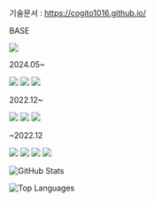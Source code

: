 기술문서 : https://cogito1016.github.io/

<p>BASE</p>

<a><img src="https://img.shields.io/badge/-AWS-%23232F3E?style=flat-square&logo=Amazon AWS&logoColor=white"/></a>
<br />

<p>2024.05~</p>

<a><img src="https://img.shields.io/badge/-Typescript-3178C6?style=flat-square&logo=typescript&logoColor=white"/></a>
<a><img src="https://img.shields.io/badge/-Nest-%23D6204A?style=flat-square&logo=NestJS&logoColor=white"/></a>
<a><img src="https://img.shields.io/badge/-Python-3776AB?style=flat-square&logo=python&logoColor=white"/></a>

<p>2022.12~</p>

<a><img src="https://img.shields.io/badge/-Nest-%23D6204A?style=flat-square&logo=NestJS&logoColor=white"/></a>
<a><img src="https://img.shields.io/badge/-Svelte-%23FF3E00?style=flat-square&logo=Svelte&logoColor=white"/></a>
<a><img src="https://img.shields.io/badge/-Go-00ADD8?style=flat-square&logo=Go&logoColor=white"/></a>
<br />

<p>~2022.12</p>

<a><img src="https://img.shields.io/badge/-React-%2361DAFB?style=flat-square&logo=React&logoColor=white"/></a>
<a><img src="https://img.shields.io/badge/-Java-%23007396?style=flat-square&logo=Java&logoColor=white"/></a>
<a><img src="https://img.shields.io/badge/-Spring-%236DB33F?style=flat-square&logo=Spring&logoColor=white"/></a>
<a><img src="https://img.shields.io/badge/-JPA-%236DB33F?style=flat-square"/></a>
<br />

<!-- 현재 진행 상황 -->
![GitHub Stats](https://github-readme-stats-lime-rho-qpw0z8mgxw.vercel.app/api?username=cogito1016&show_icons=true&theme=radical&count_private=true&custom_title=2025%20Learning%20Journey)

<!-- 언어 다양성 표시 -->
![Top Languages](https://github-readme-stats-lime-rho-qpw0z8mgxw.vercel.app/api/top-langs/?username=cogito1016&count_private=true&layout=donut&langs_count=8&theme=radical&hide=css)

<!--
기술 배찌 : https://shields.io/
기술 별 공식 아이콘과 색 확인하기 : https://simpleicons.org/
-->

<!--
**cogito1016/cogito1016** is a ✨ _special_ ✨ repository because its `README.md` (this file) appears on your GitHub profile.

Here are some ideas to get you started:

- 🔭 I’m currently working on ...
- 🌱 I’m currently learning ...
- 👯 I’m looking to collaborate on ...
- 🤔 I’m looking for help with ...
- 💬 Ask me about ...
- 📫 How to reach me: ...
- 😄 Pronouns: ...
- ⚡ Fun fact: ...
-->
